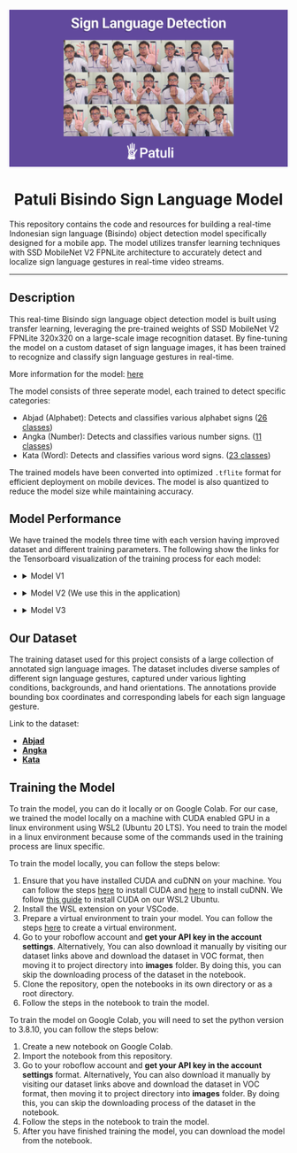<p align="center">
    <img src="preview.png?raw=true" alt="Preview">
</p>

<h1 align="center">Patuli Bisindo Sign Language Model</h1>

This repository contains the code and resources for building a real-time Indonesian sign language (Bisindo) object detection model specifically designed for a mobile app. The model utilizes transfer learning techniques with SSD MobileNet V2 FPNLite architecture to accurately detect and localize sign language gestures in real-time video streams.

---

## Description

This real-time Bisindo sign language object detection model is built using transfer learning, leveraging the pre-trained weights of SSD MobileNet V2 FPNLite 320x320 on a large-scale image recognition dataset. By fine-tuning the model on a custom dataset of sign language images, it has been trained to recognize and classify sign language gestures in real-time.

More information for the model: [here](https://arxiv.org/abs/1801.04381v4)

The model consists of three seperate model, each trained to detect specific categories:

- Abjad (Alphabet): Detects and classifies various alphabet signs ([26 classes](Training/V2/Abjad/classes.txt))
- Angka (Number): Detects and classifies various number signs. ([11 classes](Training/V2/Angka/classes.txt))
- Kata (Word): Detects and classifies various word signs. ([23 classes](Training/V2/Kata/classes.txt))

The trained models have been converted into optimized `.tflite` format for efficient deployment on mobile devices. The model is also quantized to reduce the model size while maintaining accuracy.

## Model Performance

We have trained the models three time with each version having improved dataset and different training parameters. The following show the links for the Tensorboard visualization of the training process for each model:

- <details>
  <summary>Model V1</summary>

  [V1](Models/V1) is our experimental model, trained with varying steps and still not optimized datasets.

  - [Abjad](https://tensorboard.dev/experiment/IVQTyqHVQ3mquX9DeMozUg/#scalars&runSelectionState=eyJ2MS90cmFpbmluZy90cmFpbiI6dHJ1ZSwidjIvdHJhaW5pbmcvdHJhaW4iOmZhbHNlLCJ2My90cmFpbmluZy90cmFpbiI6ZmFsc2V9)
  - [Angka](https://tensorboard.dev/experiment/c8dWKgsRRTKj6xeob6ZBLg/#scalars&runSelectionState=eyJ2MS90cmFpbmluZy90cmFpbiI6dHJ1ZSwidjIvdHJhaW5pbmcvdHJhaW4iOmZhbHNlLCJ2My90cmFpbmluZy90cmFpbiI6ZmFsc2V9)
  - [Kata](https://tensorboard.dev/experiment/wtLb1cerQMOk1ayoQHw6YA/)

</details>

- <details>
  <summary>Model V2 (We use this in the application)</summary>

  [V2](Models/V2) is our first production model, trained with optimized dataset and 40k steps of training.

  - [Abjad](https://tensorboard.dev/experiment/IVQTyqHVQ3mquX9DeMozUg/#scalars&runSelectionState=eyJ2MS90cmFpbmluZy90cmFpbiI6ZmFsc2UsInYyL3RyYWluaW5nL3RyYWluIjp0cnVlLCJ2My90cmFpbmluZy90cmFpbiI6ZmFsc2V9)
  - [Angka](https://tensorboard.dev/experiment/c8dWKgsRRTKj6xeob6ZBLg/#scalars&runSelectionState=eyJ2MS90cmFpbmluZy90cmFpbiI6ZmFsc2UsInYyL3RyYWluaW5nL3RyYWluIjp0cnVlLCJ2My90cmFpbmluZy90cmFpbiI6ZmFsc2V9)
  - [Kata](https://tensorboard.dev/experiment/AIAlog5kSk2KRXJuyZjGxQ/)

</details>

- <details>
  <summary>Model V3</summary>

  [V3](Models/V3) is our second production model, trained with the same dataset as V2 and this time with less steps of training (20k steps).

  - [Abjad](https://tensorboard.dev/experiment/IVQTyqHVQ3mquX9DeMozUg/#scalars&runSelectionState=eyJ2MS90cmFpbmluZy90cmFpbiI6ZmFsc2UsInYyL3RyYWluaW5nL3RyYWluIjpmYWxzZSwidjMvdHJhaW5pbmcvdHJhaW4iOnRydWV9)
  - [Angka](https://tensorboard.dev/experiment/c8dWKgsRRTKj6xeob6ZBLg/#scalars&runSelectionState=eyJ2MS90cmFpbmluZy90cmFpbiI6ZmFsc2UsInYyL3RyYWluaW5nL3RyYWluIjpmYWxzZSwidjMvdHJhaW5pbmcvdHJhaW4iOnRydWV9)
  - [Kata](https://tensorboard.dev/experiment/m476V1CKQZy0HDaA2rkcMw/)

</details>

## Our Dataset

The training dataset used for this project consists of a large collection of annotated sign language images. The dataset includes diverse samples of different sign language gestures, captured under various lighting conditions, backgrounds, and hand orientations. The annotations provide bounding box coordinates and corresponding labels for each sign language gesture.

Link to the dataset:

- [**Abjad**](https://universe.roboflow.com/patuli-fbumd/patuli-alphabetical-dataset)
- [**Angka**](https://universe.roboflow.com/patuli-fbumd/patuli-numbers-dataset)
- [**Kata**](https://universe.roboflow.com/patuli-fbumd/patuli-words-dataset)

## Training the Model

To train the model, you can do it locally or on Google Colab. For our case, we trained the model locally on a machine with CUDA enabled GPU in a linux environment using WSL2 (Ubuntu 20 LTS). You need to train the model in a linux environment because some of the commands used in the training process are linux specific.

To train the model locally, you can follow the steps below:

1. Ensure that you have installed CUDA and cuDNN on your machine. You can follow the steps [here](https://docs.nvidia.com/cuda/cuda-installation-guide-linux/index.html) to install CUDA and [here](https://docs.nvidia.com/deeplearning/cudnn/install-guide/index.html) to install cuDNN. We follow [this guide](https://gist.github.com/adwellj/2769957e7fc8c7e9372e5f4b06f72b80) to install CUDA on our WSL2 Ubuntu.
2. Install the WSL extension on your VSCode.
3. Prepare a virtual environment to train your model. You can follow the steps [here](https://docs.python.org/3/tutorial/venv.html) to create a virtual environment.
4. Go to your roboflow account and **get your API key in the account settings**. Alternatively, You can also download it manually by visiting our dataset links above and download the dataset in VOC format, then moving it to project directory into **images** folder. By doing this, you can skip the downloading process of the dataset in the notebook.
5. Clone the repository, open the notebooks in its own directory or as a root directory.
6. Follow the steps in the notebook to train the model.

To train the model on Google Colab, you will need to set the python version to 3.8.10, you can follow the steps below:

1. Create a new notebook on Google Colab.
2. Import the notebook from this repository.
3. Go to your roboflow account and **get your API key in the account settings** format. Alternatively, You can also download it manually by visiting our dataset links above and download the dataset in VOC format, then moving it to project directory into **images** folder. By doing this, you can skip the downloading process of the dataset in the notebook.
4. Follow the steps in the notebook to train the model.
5. After you have finished training the model, you can download the model from the notebook.
